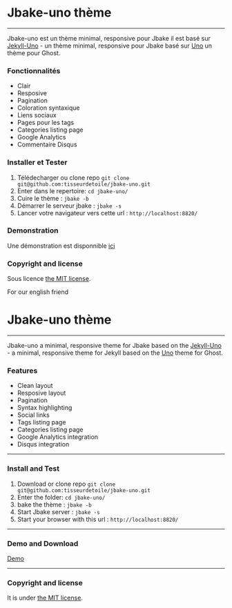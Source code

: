 # Jbake-uno thème
-------

Jbake-uno est un thème minimal, responsive pour Jbake il est basé sur [Jekyll-Uno](https://github.com/joshgerdes/jekyll-uno/) - un thème minimal, responsive pour Jbake basé sur [Uno](https://github.com/daleanthony/Uno) un thème pour Ghost.

### Fonctionnalités

* Clair
* Resposive
* Pagination
* Coloration syntaxique
* Liens sociaux
* Pages pour les tags
* Categories listing page
* Google Analytics
* Commentaire Disqus

### Installer et Tester

1. Télédecharger ou clone repo `git clone git@github.com:tisseurdetoile/jbake-uno.git`
2. Enter dans le repertoire: `cd jbake-uno/`
3. Cuire le thème : `jbake -b`
4. Démarrer le serveur jbake : `jbake -s`
5. Lancer votre navigateur vers cette url : `http://localhost:8820/`

### Demonstration
Une démonstration est disponnible [ici](http://www.tisseurdetoile.net/jbake-uno/)

### Copyright and license

Sous licence [the MIT license](/LICENSE).


For our english friend

# Jbake-uno thème
-------
Jbake-uno a minimal, responsive theme for Jbake based on the 
[Jekyll-Uno](https://github.com/joshgerdes/jekyll-uno/) - a minimal, responsive theme for Jekyll based on the [Uno](https://github.com/daleanthony/Uno) theme for Ghost.


### Features

* Clean layout
* Resposive layout
* Pagination
* Syntax highlighting
* Social links
* Tags listing page
* Categories listing page
* Google Analytics integration
* Disqus integration

---

### Install and Test

1. Download or clone repo `git clone git@github.com:tisseurdetoile/jbake-uno.git`
2. Enter the folder: `cd jbake-uno/`
3. bake the thème : `jbake -b`
4. Start Jbake server : `jbake -s`
5. Start your browser with this url : `http://localhost:8820/`

---

### Demo and Download

[Demo](http://www.tisseurdetoile.net/jbake-uno/)

---

### Copyright and license

It is under [the MIT license](/LICENSE).
